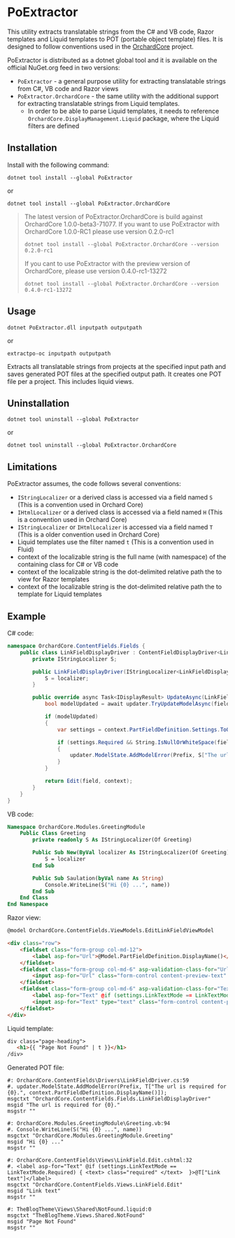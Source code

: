# PoExtractor

This utility extracts translatable strings from the C# and VB code, Razor templates and Liquid templates to POT (portable object template) files. It is designed to follow conventions used in the [OrchardCore](https://github.com/OrchardCMS/OrchardCore) project.

PoExtractor is distributed as a dotnet global tool and it is available on the official NuGet.org feed in two versions:

* `PoExtractor` - a general purpose utility for extracting translatable strings from  C#, VB code and Razor views
* `PoExtractor.OrchardCore` - the same utility with the additional support for extracting translatable strings from Liquid templates.
  * In order to be able to parse Liquid templates, it needs to reference `OrchardCore.DisplayManagement.Liquid` package, where the Liquid filters are defined

## Installation


Install with the following command:

`dotnet tool install --global PoExtractor`

or

`dotnet tool install --global PoExtractor.OrchardCore`

> The latest version of PoExtractor.OrchardCore is build against OrchardCore 1.0.0-beta3-71077. If you want to use PoExtractor with OrchardCore 1.0.0-RC1 please use version 0.2.0-rc1
>
> `dotnet tool install --global PoExtractor.OrchardCore --version 0.2.0-rc1`
> 
> If you cant to use PoExtractor with the preview version of OrchardCore, please use version 0.4.0-rc1-13272
>
> `dotnet tool install --global PoExtractor.OrchardCore --version 0.4.0-rc1-13272`

## Usage

`dotnet PoExtractor.dll inputpath outputpath`

or

`extractpo-oc inputpath outputpath`

Extracts all translatable strings from projects at the specified input path and saves generated POT files at the specified output path. It creates one POT file per a project. This includes liquid views.

## Uninstallation

`dotnet tool uninstall --global PoExtractor`

or

`dotnet tool uninstall --global PoExtractor.OrchardCore`

## Limitations

PoExtractor assumes, the code follows several conventions:

* `IStringLocalizer` or a derived class is accessed via a field named `S` (This is a convention used in Orchard Core)
* `IHtmlLocalizer` or a derived class is accessed via a field named `H` (This is a convention used in Orchard Core)
* `IStringLocalizer` or `IHtmlLocalizer` is accessed via a field named `T` (This is a older convention used in Orchard Core)
* Liquid templates use the filter named `t` (This is a convention used in Fluid)
* context of the localizable string is the full name (with namespace) of the containing class for C# or VB code
* context of the localizable string is the dot-delimited relative path the to view for Razor templates
* context of the localizable string is the dot-delimited relative path the to template for Liquid templates
 
## Example

C# code:
```csharp
namespace OrchardCore.ContentFields.Fields { 
    public class LinkFieldDisplayDriver : ContentFieldDisplayDriver<LinkField> {
        private IStringLocalizer S;

        public LinkFieldDisplayDriver(IStringLocalizer<LinkFieldDisplayDriver> localizer) {
            S = localizer;
        }

        public override async Task<IDisplayResult> UpdateAsync(LinkField field, IUpdateModel updater, UpdateFieldEditorContext context) {
            bool modelUpdated = await updater.TryUpdateModelAsync(field, Prefix, f => f.Url, f => f.Text);

            if (modelUpdated)
            {
                var settings = context.PartFieldDefinition.Settings.ToObject<LinkFieldSettings>();

                if (settings.Required && String.IsNullOrWhiteSpace(field.Url))
                {
                    updater.ModelState.AddModelError(Prefix, S["The url is required for {0}.", context.PartFieldDefinition.DisplayName()]);
                }
            }

            return Edit(field, context);
        }
    }
}
```

VB code:
```vb
Namespace OrchardCore.Modules.GreetingModule 
    Public Class Greeting
        private readonly S As IStringLocalizer(Of Greeting)

        Public Sub New(ByVal localizer As IStringLocalizer(Of Greeting))
            S = localizer
        End Sub

        Public Sub Saulation(byVal name As String)
            Console.WriteLine(S("Hi {0} ...", name))
        End Sub
    End Class
End Namespace
```

Razor view:
```html
@model OrchardCore.ContentFields.ViewModels.EditLinkFieldViewModel

<div class="row">
    <fieldset class="form-group col-md-12">
        <label asp-for="Url">@Model.PartFieldDefinition.DisplayName()</label>
    </fieldset>
    <fieldset class="form-group col-md-6" asp-validation-class-for="Url">
        <input asp-for="Url" class="form-control content-preview-text" placeholder="@settings.UrlPlaceholder" required="@isRequired" />
    </fieldset>
    <fieldset class="form-group col-md-6" asp-validation-class-for="Text">
        <label asp-for="Text" @if (settings.LinkTextMode == LinkTextMode.Required) { <text> class="required" </text>  }>@T["Link text"]</label>
        <input asp-for="Text" type="text" class="form-control content-preview-text" placeholder="@settings.TextPlaceholder" required="@isTextRequired" />
    </fieldset>
</div>

```

Liquid template:
```html
div class="page-heading">
   <h1>{{ "Page Not Found" | t }}</h1>
/div>

```

Generated POT file:
```
#: OrchardCore.ContentFields\Drivers\LinkFieldDriver.cs:59
#. updater.ModelState.AddModelError(Prefix, T["The url is required for {0}.", context.PartFieldDefinition.DisplayName()]);
msgctxt "OrchardCore.ContentFields.Fields.LinkFieldDisplayDriver"
msgid "The url is required for {0}."
msgstr ""

#: OrchardCore.Modules.GreetingModule\Greeting.vb:94
#. Console.WriteLine(S("Hi {0} ...", name))
msgctxt "OrchardCore.Modules.GreetingModule.Greeting"
msgid "Hi {0} ..."
msgstr ""

#: OrchardCore.ContentFields\Views\LinkField.Edit.cshtml:32
#. <label asp-for="Text" @if (settings.LinkTextMode == LinkTextMode.Required) { <text> class="required" </text>  }>@T["Link text"]</label>
msgctxt "OrchardCore.ContentFields.Views.LinkField.Edit"
msgid "Link text"
msgstr ""

#: TheBlogTheme\Views\Shared\NotFound.liquid:0
msgctxt "TheBlogTheme.Views.Shared.NotFound"
msgid "Page Not Found"
msgstr ""
```
